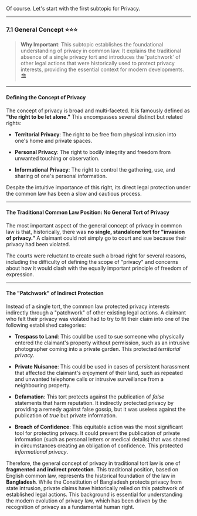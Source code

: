 Of course. Let's start with the first subtopic for Privacy.

---

### 7.1 General Concept ⭐⭐⭐

> **Why Important**: This subtopic establishes the foundational understanding of privacy in common law. It explains the traditional absence of a single privacy tort and introduces the 'patchwork' of other legal actions that were historically used to protect privacy interests, providing the essential context for modern developments. 🏛️

---

#### Defining the Concept of Privacy

The concept of privacy is broad and multi-faceted. It is famously defined as **"the right to be let alone."** This encompasses several distinct but related rights:

- **Territorial Privacy**: The right to be free from physical intrusion into one's home and private spaces.
    
- **Personal Privacy**: The right to bodily integrity and freedom from unwanted touching or observation.
    
- **Informational Privacy**: The right to control the gathering, use, and sharing of one's personal information.
    

Despite the intuitive importance of this right, its direct legal protection under the common law has been a slow and cautious process.

---

#### The Traditional Common Law Position: No General Tort of Privacy

The most important aspect of the general concept of privacy in common law is that, historically, there was **no single, standalone tort for "invasion of privacy."** A claimant could not simply go to court and sue because their privacy had been violated.

The courts were reluctant to create such a broad right for several reasons, including the difficulty of defining the scope of "privacy" and concerns about how it would clash with the equally important principle of freedom of expression.

---

#### The "Patchwork" of Indirect Protection

Instead of a single tort, the common law protected privacy interests indirectly through a "patchwork" of other existing legal actions. A claimant who felt their privacy was violated had to try to fit their claim into one of the following established categories:

- **Trespass to Land**: This could be used to sue someone who physically entered the claimant's property without permission, such as an intrusive photographer coming into a private garden. This protected _territorial privacy_.
    
- **Private Nuisance**: This could be used in cases of persistent harassment that affected the claimant's enjoyment of their land, such as repeated and unwanted telephone calls or intrusive surveillance from a neighbouring property.
    
- **Defamation**: This tort protects against the publication of _false_ statements that harm reputation. It indirectly protected privacy by providing a remedy against false gossip, but it was useless against the publication of _true_ but private information.
    
- **Breach of Confidence**: This equitable action was the most significant tool for protecting privacy. It could prevent the publication of private information (such as personal letters or medical details) that was shared in circumstances creating an obligation of confidence. This protected _informational privacy_.
    

Therefore, the general concept of privacy in traditional tort law is one of **fragmented and indirect protection**. This traditional position, based on English common law, represents the historical foundation of the law in **Bangladesh**. While the Constitution of Bangladesh protects privacy from state intrusion, private claims have historically relied on this patchwork of established legal actions. This background is essential for understanding the modern evolution of privacy law, which has been driven by the recognition of privacy as a fundamental human right.
